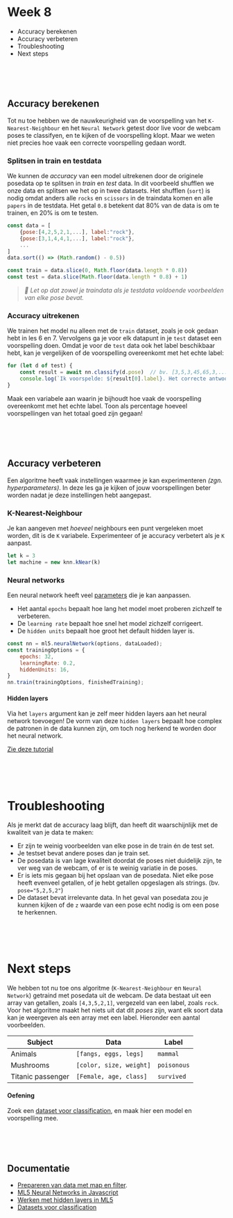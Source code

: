 # Week 8

- Accuracy berekenen
- Accuracy verbeteren
- Troubleshooting
- Next steps

<br><br><br>

## Accuracy berekenen

Tot nu toe hebben we de nauwkeurigheid van de voorspelling van het `K-Nearest-Neighbour` en het `Neural Network` getest door live voor de webcam poses te classifyen, en te kijken of de voorspelling klopt. Maar we weten niet precies hoe vaak een correcte voorspelling gedaan wordt.

### Splitsen in train en testdata

We kunnen de *accuracy* van een model uitrekenen door de originele posedata op te splitsen in *train* en *test* data. In dit voorbeeld shufflen we onze data en splitsen we het op in twee datasets. Het shufflen (`sort`) is nodig omdat anders alle `rocks` en `scissors` in de traindata komen en alle `papers` in de testdata. Het getal `0.8` betekent dat 80% van de data is om te trainen, en 20% is om te testen.

```js
const data = [
    {pose:[4,2,5,2,1,...], label:"rock"},
    {pose:[3,1,4,4,1,...], label:"rock"},
    ...
]
data.sort(() => (Math.random() - 0.5))

const train = data.slice(0, Math.floor(data.length * 0.8))
const test = data.slice(Math.floor(data.length * 0.8) + 1)
```

> *🚨 Let op dat zowel je traindata als je testdata voldoende voorbeelden van elke pose bevat.*

### Accuracy uitrekenen

We trainen het model nu alleen met de `train` dataset, zoals je ook gedaan hebt in les 6 en 7. Vervolgens ga je voor elk datapunt in je `test` dataset een voorspelling doen. Omdat je voor de `test` data ook het label beschikbaar hebt, kan je vergelijken of de voorspelling overeenkomt met het echte label:

```js
for (let d of test) {
    const result = await nn.classify(d.pose)  // bv. [3,5,3,45,65,3,...]
    console.log(`Ik voorspelde: ${result[0].label}. Het correcte antwoord is: ${d.label}`)
}
```
Maak een variabele aan waarin je bijhoudt hoe vaak de voorspelling overeenkomt met het echte label. Toon als percentage hoeveel voorspellingen van het totaal goed zijn gegaan!

<br><br><br>

## Accuracy verbeteren

Een algoritme heeft vaak instellingen waarmee je kan experimenteren *(zgn. hyperparameters)*. In deze les ga je kijken of jouw voorspellingen beter worden nadat je deze instellingen hebt aangepast. 

### K-Nearest-Neighbour

Je kan aangeven met *hoeveel* neighbours een punt vergeleken moet worden, dit is de `K` variabele. Experimenteer of je accuracy verbetert als je `K` aanpast.

```js
let k = 3
let machine = new knn.kNear(k)
```
### Neural networks

Een neural network heeft veel [parameters](https://learn.ml5js.org/#/reference/neural-network?id=arguments-for-ml5neuralnetworkoptions) die je kan aanpassen. 

- Het aantal `epochs` bepaalt hoe lang het model moet proberen zichzelf te verbeteren.
- De `learning rate` bepaalt hoe snel het model zichzelf corrigeert.
- De `hidden units` bepaalt hoe groot het default hidden layer is.

```js
const nn = ml5.neuralNetwork(options, dataLoaded);
const trainingOptions = {
    epochs: 32,
    learningRate: 0.2,
    hiddenUnits: 16,
}
nn.train(trainingOptions, finishedTraining);
```
#### Hidden layers

Via het `layers` argument kan je zelf meer hidden layers aan het neural network toevoegen!
De vorm van deze `hidden layers` bepaalt hoe complex de patronen in de data kunnen zijn, om toch nog herkend te worden door het neural network.

[Zie deze tutorial](../snippets/layers.md)

<br>
<br>
<br>

# Troubleshooting

Als je merkt dat de accuracy laag blijft, dan heeft dit waarschijnlijk met de kwaliteit van je data te maken:

- Er zijn te weinig voorbeelden van elke pose in de train én de test set.
- Je testset bevat andere poses dan je train set.
- De posedata is van lage kwaliteit doordat de poses niet duidelijk zijn, te ver weg van de webcam, of er is te weinig variatie in de poses.
- Er is iets mis gegaan bij het opslaan van de posedata. Niet elke pose heeft evenveel getallen, of je hebt getallen opgeslagen als strings. (bv. `pose="5,2,5,2"`)
- De dataset bevat irrelevante data. In het geval van posedata zou je kunnen kijken of de `z` waarde van een pose echt nodig is om een pose te herkennen.

<br>
<br>
<br>

# Next steps

We hebben tot nu toe ons algoritme (`K-Nearest-Neighbour` en `Neural Network`) getraind met posedata uit de webcam. De data bestaat uit een array van getallen, zoals `[4,3,5,2,1]`, vergezeld van een label, zoals `rock`. Voor het algoritme maakt het niets uit dat dit *poses* zijn, want elk soort data kan je weergeven als een array met een label. Hieronder een aantal voorbeelden.

| Subject | Data | Label |
| ------- | ---- | ----- |
| Animals |    `[fangs, eggs, legs]` | `mammal` |
| Mushrooms |  `[color, size, weight]` |`poisonous` |
| Titanic passenger | `[Female, age, class]` | `survived` |

#### Oefening

Zoek een [dataset voor classification](https://www.kaggle.com/datasets?tags=13302-Classification), en maak hier een model en voorspelling mee.

<br>
<br>
<br>

## Documentatie

- [Prepareren van data met map en filter](https://github.com/HR-CMGT/PRG08-2020-2021/blob/main/snippets/csv.md).
- [ML5 Neural Networks in Javascript](https://learn.ml5js.org/#/reference/neural-network)
- [Werken met hidden layers in ML5](./snippets/layers.md)
- [Datasets voor classification](https://www.kaggle.com/datasets?tags=13302-Classification)
